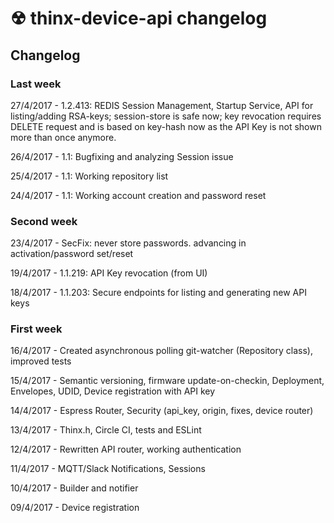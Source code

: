 # ☢ thinx-device-api changelog

## Changelog

### Last week

27/4/2017 - 1.2.413: REDIS Session Management, Startup Service, API for listing/adding RSA-keys; session-store is safe now; key revocation requires DELETE request and is based on key-hash now as the API Key is not shown more than once anymore.

26/4/2017 - 1.1: Bugfixing and analyzing Session issue

25/4/2017 - 1.1: Working repository list

24/4/2017 - 1.1: Working account creation and password reset

### Second week

23/4/2017 - SecFix: never store passwords. advancing in activation/password set/reset

19/4/2017 - 1.1.219: API Key revocation (from UI)

18/4/2017 - 1.1.203: Secure endpoints for listing and generating new API keys

### First week

16/4/2017 - Created asynchronous polling git-watcher (Repository class), improved tests

15/4/2017 - Semantic versioning, firmware update-on-checkin, Deployment, Envelopes, UDID,
Device registration with API key

14/4/2017 - Espress Router, Security (api_key, origin, fixes, device router)

13/4/2017 - Thinx.h, Circle CI, tests and ESLint

12/4/2017 - Rewritten API router, working authentication

11/4/2017 - MQTT/Slack Notifications, Sessions

10/4/2017 - Builder and notifier

09/4/2017 - Device registration
